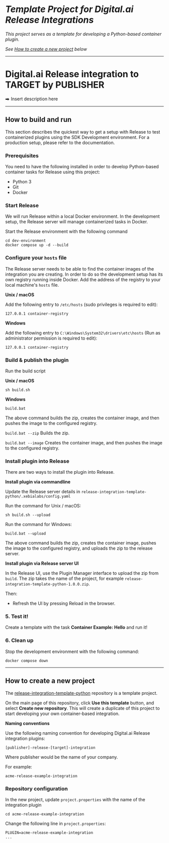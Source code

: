 # _Template Project for Digital.ai Release Integrations_

_This project serves as a template for developing a Python-based container plugin._

_See [How to create a new project](#how-to-create-a-new-project) below_

---

# Digital.ai Release integration to TARGET by PUBLISHER

⮕ Insert description here

---
## How to build and run

This section describes the quickest way to get a setup with Release to test containerized plugins using the SDK Development environment. For a production setup, please refer to the documentation. <!-- XXX insert link to documentation -->

### Prerequisites

You need to have the following installed in order to develop Python-based container tasks for Release using this project:

* Python 3
* Git
* Docker

### Start Release

We will run Release within a local Docker environment. In the development setup, the Release server will manage containerized tasks in Docker.

Start the Release environment with the following command

```commandline
cd dev-environment
docker compose up -d --build
```

### Configure your `hosts` file

The Release server needs to be able to find the container images of the integration you are creating. In order to do so the development setup has its own registry running inside Docker. Add the address of the registry to your local machine's `hosts` file.

**Unix / macOS**

Add the following entry to `/etc/hosts` (sudo privileges is required to edit):

    127.0.0.1 container-registry

**Windows**

Add the following entry to `C:\Windows\System32\drivers\etc\hosts` (Run as administrator permission is required to edit):

    127.0.0.1 container-registry


### Build & publish the plugin

Run the build script

**Unix / macOS**

```commandline
sh build.sh 
```

**Windows**

```commandline
build.bat 
```

The above command builds the zip, creates the container image, and then pushes the image to the configured registry.

`build.bat --zip` Builds the zip.

`build.bat --image` Creates the container image, and then pushes the image to the configured registry.

### Install plugin into Release

There are two ways to install the plugin into Release.

**Install plugin via commandline**

Update the Release server details in `release-integration-template-python/.xebialabs/config.yaml`

Run the command for Unix / macOS:
```commandline
sh build.sh --upload 
```

Run the command for Windows:
```commandline
build.bat --upload 
```
The above command builds the zip, creates the container image, pushes the image to the configured registry, and uploads the zip to the release server.

**Install plugin via Release server UI**

In the Release UI, use the Plugin Manager interface to upload the zip from `build`.
The zip takes the name of the project, for example `release-integration-template-python-1.0.0.zip`.

Then:
* Refresh the UI by pressing Reload in the browser.

### 5. Test it!

Create a template with the task **Container Example: Hello** and run it!

### 6. Clean up

Stop the development environment with the following command:

    docker compose down

---

## How to create a new project

The  [release-integration-template-python](https://github.com/digital-ai/release-integration-template-python) repository is a template project.

On the main page of this repository, click **Use this template** button, and select **Create new repository**. This will create a duplicate of this project to start developing your own container-based integration. 

**Naming conventions**

Use the following naming convention for developing Digital.ai Release integration plugins:

    [publisher]-release-[target]-integration

Where publisher would be the name of your company.

For example:

    acme-release-example-integration

### Repository configuration

In the new project, update `project.properties` with the name of the integration plugin

```commandline
cd acme-release-example-integration
```

Change the following line in `project.properties`:

```
PLUGIN=acme-release-example-integration
...
```


